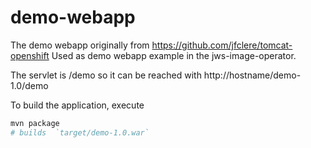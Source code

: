 # demo-webapp
The demo webapp originally from https://github.com/jfclere/tomcat-openshift
Used as demo webapp example in the jws-image-operator.

The servlet is /demo so it can be reached with http://hostname/demo-1.0/demo

To build the application, execute

```sh
mvn package
# builds  `target/demo-1.0.war`
```

